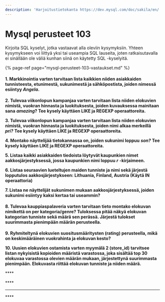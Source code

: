 ```yaml
---
description: 'Harjoitustietokanta https://dev.mysql.com/doc/sakila/en/'
---
```


# Mysql perusteet 103

Kirjoita SQL kyselyt, jotka vastaavat alla oleviin kysymyksiin. Yhteen kysymykseen voi liittyä yksi tai useampia SQL lauseita, joten ratkaisutavalla ei sinällään ole väliä kunhan siinä on käytetty SQL -kyselyitä.

{% page-ref page="mysql-perusteet-103-vastaukset.md" %}



#### 1. Markkinointia varten tarvitaan lista kaikkien niiden asiakkaiden tunnisteesta, etunimestä, sukunimestä ja sähköpostista, joiden nimessä esiintyy _Angela_.

**2. Tulevaa viikonlopun kampanjaa varten tarvitaan lista niiden elokuvien nimistä, vuokran hinnasta ja luokituksesta, joiden kuvauksessa mainitaan sana** _**amazing**_**? Tee kysely käyttäen LIKE ja REGEXP operaattoreita.**

**3. Tulevaa viikonlopun kampanjaa varten tarvitaan lista niiden elokuvien nimistä, vuokran hinnasta ja luokituksesta, joiden nimi alkaa merkeillä** _**pri?**_ **Tee kysely käyttäen LIKE ja REGEXP operaattoreita.**

**4. Montako näyttelijää tietokannassa on, joiden sukunimi loppuu** _**son?**_ **Tee kysely käyttäen LIKE ja REGEXP operaattoreita.**

**5. Listaa kaikki asiakkaiden tiedoista löytyvät kaupunkien nimet aakkosjärjestyksessä, jossa kaupunkien nimi loppuu** _**r**_ **-kirjaimeen.**

**6. Listaa seuraavien lueteltujen maiden tunniste ja nimi sekä järjestä lopputulos aakkosjärjestykseen:  Lithuania, Finland, Austria \(Käytä IN operaattoria\)**

**7. Listaa ne näyttelijät sukunimen mukaan aakkosjärjestyksessä, joiden sukunimi esiintyy kaksi kertaa tai useammin?**

#### **8**. Tulevaa kauppiaspalaveria varten tarvitaan tieto montako elokuvan nimikettä on per kategoria/genre? Tuloksessa pitää näkyä elokuvan kategorian tunniste sekä määrä sen perässä. Järjestä tulokset suurimmasta pienimpään määrän perusteella.

**9. Ryhmiteltynä elokuvien suositusmääritysten \(rating\) perusteella, mikä on keskimääräinen vuokrahinta ja elokuvan kesto?**

**10. Uusien elokuvien ostamista varten myymälä 2 \(store\_id\) tarvitsee listan nykyisistä kopioiden määristä varastossa, joka sisältää top 30 elokuvaa varastossa olevien määrän mukaan, järjestettynä suurimmasta  pienimpään. Elokuvasta riittää elokuvan tunniste ja niiden määrä.**

\*\*\*\*

\*\*\*\*

 **** 

\*\*\*\*



